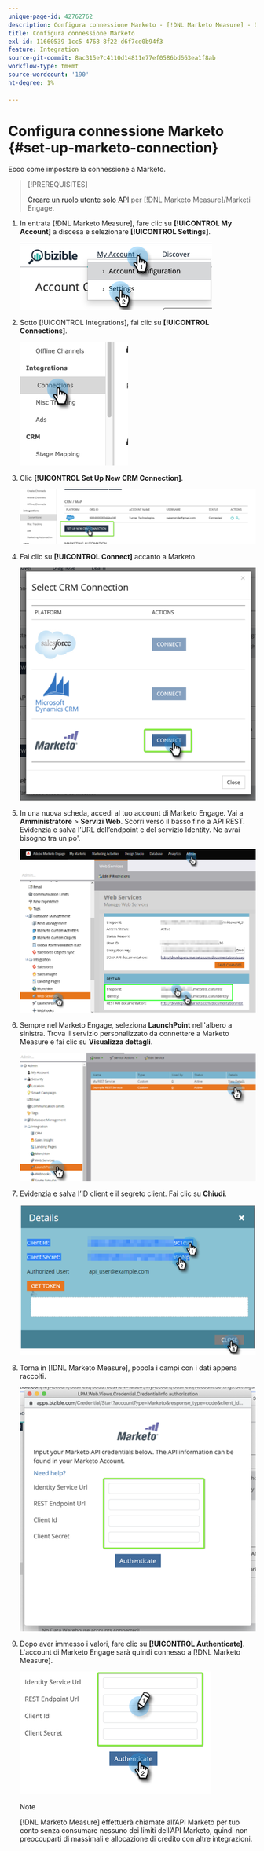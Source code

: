 ```yaml
---
unique-page-id: 42762762
description: Configura connessione Marketo - [!DNL Marketo Measure] - Documentazione del prodotto
title: Configura connessione Marketo
exl-id: 11660539-1cc5-4768-8f22-d6f7cd0b94f3
feature: Integration
source-git-commit: 8ac315e7c4110d14811e77ef0586bd663ea1f8ab
workflow-type: tm+mt
source-wordcount: '190'
ht-degree: 1%

---
```


# Configura connessione Marketo {#set-up-marketo-connection}

Ecco come impostare la connessione a Marketo.

>[!PREREQUISITES]
>
>[Creare un ruolo utente solo API](https://experienceleague.adobe.com/docs/marketo/using/product-docs/administration/users-and-roles/create-an-api-only-user.html) per [!DNL Marketo Measure]/Marketi Engage.

1. In entrata [!DNL Marketo Measure], fare clic su **[!UICONTROL My Account]** a discesa e selezionare **[!UICONTROL Settings]**.

   ![](assets/set-up-marketo-connection-1.png)

1. Sotto [!UICONTROL Integrations], fai clic su **[!UICONTROL Connections]**.

   ![](assets/set-up-marketo-connection-2.png)

1. Clic **[!UICONTROL Set Up New CRM Connection]**.

   ![](assets/set-up-marketo-connection-3.png)

1. Fai clic su **[!UICONTROL Connect]** accanto a Marketo.

   ![](assets/set-up-marketo-connection-4.png)

1. In una nuova scheda, accedi al tuo account di Marketo Engage. Vai a **Amministratore** > **Servizi Web**. Scorri verso il basso fino a API REST. Evidenzia e salva l’URL dell’endpoint e del servizio Identity. Ne avrai bisogno tra un po&#39;.

   ![](assets/set-up-marketo-connection-5.png)

1. Sempre nel Marketo Engage, seleziona **LaunchPoint** nell&#39;albero a sinistra. Trova il servizio personalizzato da connettere a Marketo Measure e fai clic su **Visualizza dettagli**.

   ![](assets/set-up-marketo-connection-6.png)

1. Evidenzia e salva l’ID client e il segreto client. Fai clic su **Chiudi**.

   ![](assets/set-up-marketo-connection-7.png)

1. Torna in [!DNL Marketo Measure], popola i campi con i dati appena raccolti.

   ![](assets/set-up-marketo-connection-8.png)

1. Dopo aver immesso i valori, fare clic su **[!UICONTROL Authenticate]**. L&#39;account di Marketo Engage sarà quindi connesso a [!DNL Marketo Measure].

   ![](assets/set-up-marketo-connection-9.png)

   >[!NOTE]
   >
   >[!DNL Marketo Measure] effettuerà chiamate all’API Marketo per tuo conto senza consumare nessuno dei limiti dell’API Marketo, quindi non preoccuparti di massimali e allocazione di credito con altre integrazioni.
